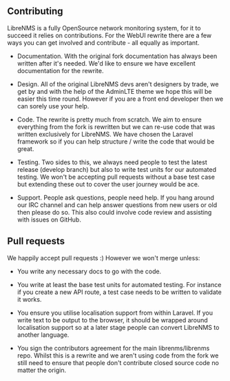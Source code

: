 Contributing
------------

LibreNMS is a fully OpenSource network monitoring system, for it to succeed it relies on contributions. For the WebUI rewrite there are a few ways you can get involved and contribute - all equally as important.

 - Documentation. With the original fork documentation has always been written after it's needed. We'd like to ensure we have excellent documentation for the rewrite.

 - Design. All of the original LibreNMS devs aren't designers by trade, we get by and with the help of the AdminLTE theme we hope this will be easier this time round. However if you are a front end developer then we can sorely use your help.

 - Code. The rewrite is pretty much from scratch. We aim to ensure everything from the fork is rewritten but we can re-use code that was written exclusively for LibreNMS. We have chosen the Laravel framework so if you can help structure / write the code that would be great.

 - Testing. Two sides to this, we always need people to test the latest release (develop branch) but also to write test units for our automated testing. We won't be accepting pull requests without a base test case but extending these out to cover the user journey would be ace.

 - Support. People ask questions, people need help. If you hang around our IRC channel and can help answer questions from new users or old then please do so. This also could involve code review and assisting with issues on GitHub.


Pull requests
-------------

We happily accept pull requests :) However we won't merge unless:

 - You write any necessary docs to go with the code.

 - You write at least the base test units for automated testing. For instance if you create a new API route, a test case needs to be written to validate it works.

 - You ensure you utilise localisation support from within Laravel. If you write text to be output to the browser, it should be wrapped around localisation support so at a later stage people can convert LibreNMS to another language.

 - You sign the contributors agreement for the main librenms/librenms repo. Whilst this is a rewrite and we aren't using code from the fork we still need to ensure that people don't contribute closed source code no matter the origin.

